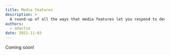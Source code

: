 ```yaml
---
title: Media features
description: >
  A round-up of all the ways that media features let you respond to devices and preferences.
authors:
  - adactio
date: 2021-11-03
---
```


Coming soon!
